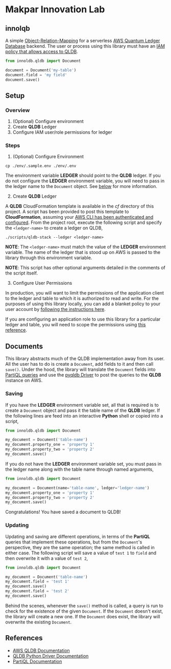 # Makpar Innovation Lab
## innolqb

A simple [Object-Relation-Mapping](https://en.wikipedia.org/wiki/Object%E2%80%93relational_mapping) for a serverless [AWS Quantum Ledger Database](https://docs.aws.amazon.com/qldb/latest/developerguide/what-is.html) backend. The user or process using this library must have an [IAM policy that allows access to QLDB](https://docs.aws.amazon.com/qldb/latest/developerguide/security-iam.html).


```python
from innoldb.qldb import Document

document = Document('my-table')
document.field = 'my field'
document.save()
```

## Setup
### Overview

1. (Optional) Configure environment
2. Create **QLDB** Ledger
3. Configure IAM user/role permissions for ledger

### Steps

1. (Optional) Configure Environment

```shell
cp ./env/.sample.env ./env/.env
```

The environment variable **LEDGER** should point to the **QLDB** ledger. If you do not configure the **LEDGER** environment variable, you will need to pass in the ledger name to the `Document` object. See [below](#documents) for more information.

2. Create **QLDB** Ledger

A **QLDB** CloudFormation template is available in the *cf* directory of this project. A script has been provided to post this template to **CloudFormation**, assuming your [AWS CLI has been authenticated and configured](https://docs.aws.amazon.com/cli/latest/userguide/cli-chap-configure.html). From the project root, execute the following script and specify the `<ledger-name>` to create a ledger on QLDB,

```shell
./scripts/qldb-stack --ledger <ledger-name>
```

**NOTE**: The `<ledger-name>` must match the value of the **LEDGER** environment variable. The name of the ledger that is stood up on AWS is passed to the library through this environment variable.

**NOTE**: This script has other optional arguments detailed in the comments of the script itself.

3. Configure User Permissions

In production, you will want to limit the permissions of the application client to the ledger and table to which it is authorized to read and write. For the purposes of using this library locally, you can add a blanket policy to your user account by [following the instructions here](https://docs.aws.amazon.com/qldb/latest/developerguide/getting-started.prereqs.html#getting-started.prereqs.permissions).

If you are configuring an application role to use this library for a particular ledger and table, you will need to scope the permissions using [this reference](https://docs.aws.amazon.com/qldb/latest/developerguide/getting-started-standard-mode.html).


## Documents

This library abstracts much of the QLDB implementation away from its user. All the user has to do is create a `Document`, add fields to it and then call `save()`. Under the hood, the library will translate the `Document` fields into [PartiQL queries](https://partiql.org/docs.html) and use the [pyqldb Driver](https://amazon-qldb-driver-python.readthedocs.io/en/stable/index.html) to post the queries to the **QLDB** instance on AWS.

### Saving

If you have the **LEDGER** environment variable set, all that is required is to create a `Document` object and pass it the table name of the **QLDB** ledger. If the following lines are feed into an interactive **Python** shell or copied into a script,

```python
from innoldb.qldb import Document

my_document = Document('table-name')
my_document.property_one = 'property 1'
my_document.property_two = 'property 2'
my_document.save()
```

If you do not have the **LEDGER** environment variable set, you must pass in the ledger name along with the table name through named arguments,

```python
from innoldb.qldb import Document

my_document = Document(name='table-name', ledger='ledger-name')
my_document.property_one = 'property 1'
my_document.property_two = 'property 2'
my_document.save()
```

Congratulations! You have saved a document to QLDB!

### Updating

Updating and saving are different operations, in terms of the **PartiQL** queries that implement these operations, but from the `Document`'s perspective, they are the same operation; the same method is called in either case. The following script will save a value of `test 1` to `field` and then overwrite it with a value of `test 2`,

```python
from innoldb.qldb import Document

my_document = Document('table-name')
my_document.field = 'test 1'
my_document.save()
my_document.field = 'test 2'
my_document.save()
```

Behind the scenes, whenever the `save()` method is called, a query is run to check for the existence of the given `Document`. If the `Document` doesn't exist, the library will create a new one. If the `Document` does exist, the library will overwrite the existing `Document`.

## References 
- [AWS QLDB Documentation](https://docs.aws.amazon.com/qldb/latest/developerguide/what-is.html)
- [QLDB Python Driver Documentation](https://amazon-qldb-driver-python.readthedocs.io/en/stable/index.html)
- [PartiQL Documentation](https://partiql.org/docs.html)